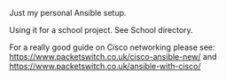 Just my personal Ansible setup. 

Using it for a school project. See School directory.

For a really good guide on Cisco networking please see:
https://www.packetswitch.co.uk/cisco-ansible-new/ and https://www.packetswitch.co.uk/ansible-with-cisco/
